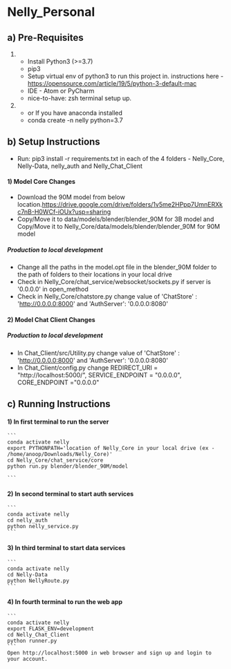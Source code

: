 # Nelly_Personal

## a) Pre-Requisites

1) -   Install Python3 (>=3.7)
   -   pip3
   -   Setup virtual env of python3 to run this project in.
       instructions here - <https://opensource.com/article/19/5/python-3-default-mac>
   -   IDE - Atom or PyCharm
   -   nice-to-have: zsh terminal setup up.


2) - or If you have anaconda installed
   - conda create -n nelly python=3.7

## b) Setup Instructions

-   Run: pip3 install -r requirements.txt in each of the 4 folders - Nelly_Core, Nelly-Data, nelly_auth and Nelly_Chat_Client

#### 1) Model Core Changes

-   Download the 90M model from below location.https://drive.google.com/drive/folders/1v5me2HPpp7UmnERXkc7nB-H0WCf-iOUx?usp=sharing    
-   Copy/Move it to data/models/blender/blender_90M for 3B model and Copy/Move it to Nelly_Core/data/models/blender/blender_90M for 90M model

##### Production to local development

-   Change all the paths in the model.opt file in the blender_90M folder to the path of folders to their locations in your local drive
-   Check in Nelly_Core/chat_service/websocket/sockets.py if server is '0.0.0.0' in open_method
-   Check in Nelly_Core/chatstore.py change value of 'ChatStore' : 'http://0.0.0.0:8000' and 'AuthServer': '0.0.0.0:8080'

#### 2) Model Chat Client Changes
##### Production to local development
-   In Chat_Client/src/Utility.py change value of 'ChatStore' : 'http://0.0.0.0:8000' and 'AuthServer': '0.0.0.0:8080'
-   In Chat_Client/config.py change REDIRECT_URI = "http://localhost:5000/", SERVICE_ENDPOINT = "0.0.0.0", CORE_ENDPOINT ="0.0.0.0"

## c) Running Instructions
    
#### 1) In first terminal to run the server 
    ```
    conda activate nelly
    export PYTHONPATH='location of Nelly_Core in your local drive (ex - /home/anoop/Downloads/Nelly_Core)'
    cd Nelly_Core/chat_service/core
    python run.py blender/blender_90M/model
    
    ```
#### 2) In second terminal to start auth services
    ```
    conda activate nelly
    cd nelly_auth
    python nelly_service.py 
    ```
    
#### 3) In third terminal to start data services
    ```
    conda activate nelly
    cd Nelly-Data
    python NellyRoute.py
    ```
    
#### 4) In fourth terminal to run the web app
    ```
    conda activate nelly
    export FLASK_ENV=development
    cd Nelly_Chat_Client
    python runner.py    
    ```
    Open http://localhost:5000 in web browser and sign up and login to your account.
